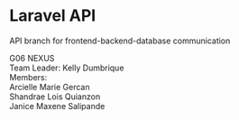 # Laravel API
API branch for frontend-backend-database communication

G06 NEXUS   
Team Leader: Kelly Dumbrique         
Members:         
Arcielle Marie Gercan         
Shandrae Lois Quianzon       
Janice Maxene Salipande        
